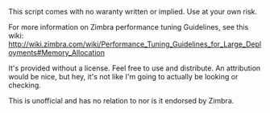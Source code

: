 This script comes with no waranty written or implied. Use at your own risk.

For more information on Zimbra performance tuning Guidelines, see this wiki: http://wiki.zimbra.com/wiki/Performance_Tuning_Guidelines_for_Large_Deployments#Memory_Allocation

It's provided without a license. Feel free to use and distribute. An attribution would be nice, but hey, it's not like I'm going to actually be looking or checking.

This is unofficial and has no relation to nor is it endorsed by Zimbra.
